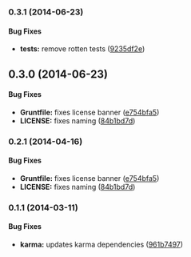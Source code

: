 <a name="0.3.1"></a>
### 0.3.1 (2014-06-23)


#### Bug Fixes

* **tests:** remove rotten tests ([9235df2e](https://github.com/sofa/sofa-url-construction-service/commit/9235df2ef456f97099d9150396da7014433719ef))


<a name="0.3.0"></a>
## 0.3.0 (2014-06-23)


#### Bug Fixes

* **Gruntfile:** fixes license banner ([e754bfa5](https://github.com/sofa/sofa-url-construction-service/commit/e754bfa5d2af1c28c358e3c88b9fdcfa4ab7ee90))
* **LICENSE:** fixes naming ([84b1bd7d](https://github.com/sofa/sofa-url-construction-service/commit/84b1bd7dab8ac7964869c597427bcca7194e510f))


<a name="0.2.1"></a>
### 0.2.1 (2014-04-16)


#### Bug Fixes

* **Gruntfile:** fixes license banner ([e754bfa5](https://github.com/sofa/sofa-url-construction-service/commit/e754bfa5d2af1c28c358e3c88b9fdcfa4ab7ee90))
* **LICENSE:** fixes naming ([84b1bd7d](https://github.com/sofa/sofa-url-construction-service/commit/84b1bd7dab8ac7964869c597427bcca7194e510f))


<a name="0.1.1"></a>
### 0.1.1 (2014-03-11)


#### Bug Fixes

* **karma:** updates karma dependencies ([961b7497](https://github.com/sofa/sofa-url-construction-service/commit/961b74974b5842df0ef06bbdc5b4fa1dce783671))

